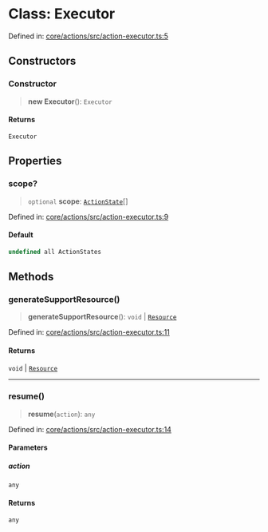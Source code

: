 # Class: Executor

Defined in: [core/actions/src/action-executor.ts:5](https://github.com/LaWebcapsule/orbits/blob/d6777e77541b2fbfeaf2842fc76fa5acb92d285a/core/actions/src/action-executor.ts#L5)

## Constructors

### Constructor

> **new Executor**(): `Executor`

#### Returns

`Executor`

## Properties

### scope?

> `optional` **scope**: [`ActionState`](../enumerations/ActionState.md)[]

Defined in: [core/actions/src/action-executor.ts:9](https://github.com/LaWebcapsule/orbits/blob/d6777e77541b2fbfeaf2842fc76fa5acb92d285a/core/actions/src/action-executor.ts#L9)

#### Default

```ts
undefined all ActionStates
```

## Methods

### generateSupportResource()

> **generateSupportResource**(): `void` \| [`Resource`](Resource.md)

Defined in: [core/actions/src/action-executor.ts:11](https://github.com/LaWebcapsule/orbits/blob/d6777e77541b2fbfeaf2842fc76fa5acb92d285a/core/actions/src/action-executor.ts#L11)

#### Returns

`void` \| [`Resource`](Resource.md)

***

### resume()

> **resume**(`action`): `any`

Defined in: [core/actions/src/action-executor.ts:14](https://github.com/LaWebcapsule/orbits/blob/d6777e77541b2fbfeaf2842fc76fa5acb92d285a/core/actions/src/action-executor.ts#L14)

#### Parameters

##### action

`any`

#### Returns

`any`
